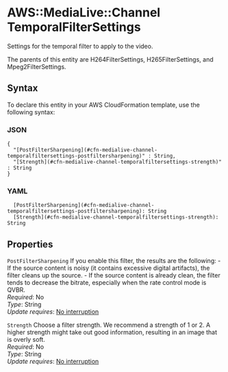 # AWS::MediaLive::Channel TemporalFilterSettings<a name="aws-properties-medialive-channel-temporalfiltersettings"></a>

Settings for the temporal filter to apply to the video\.

The parents of this entity are H264FilterSettings, H265FilterSettings, and Mpeg2FilterSettings\.

## Syntax<a name="aws-properties-medialive-channel-temporalfiltersettings-syntax"></a>

To declare this entity in your AWS CloudFormation template, use the following syntax:

### JSON<a name="aws-properties-medialive-channel-temporalfiltersettings-syntax.json"></a>

```
{
  "[PostFilterSharpening](#cfn-medialive-channel-temporalfiltersettings-postfiltersharpening)" : String,
  "[Strength](#cfn-medialive-channel-temporalfiltersettings-strength)" : String
}
```

### YAML<a name="aws-properties-medialive-channel-temporalfiltersettings-syntax.yaml"></a>

```
  [PostFilterSharpening](#cfn-medialive-channel-temporalfiltersettings-postfiltersharpening): String
  [Strength](#cfn-medialive-channel-temporalfiltersettings-strength): String
```

## Properties<a name="aws-properties-medialive-channel-temporalfiltersettings-properties"></a>

`PostFilterSharpening` <a name="cfn-medialive-channel-temporalfiltersettings-postfiltersharpening"></a>
If you enable this filter, the results are the following: \- If the source content is noisy \(it contains excessive digital artifacts\), the filter cleans up the source\. \- If the source content is already clean, the filter tends to decrease the bitrate, especially when the rate control mode is QVBR\.  
_Required_: No  
_Type_: String  
_Update requires_: [No interruption](https://docs.aws.amazon.com/AWSCloudFormation/latest/UserGuide/using-cfn-updating-stacks-update-behaviors.html#update-no-interrupt)

`Strength` <a name="cfn-medialive-channel-temporalfiltersettings-strength"></a>
Choose a filter strength\. We recommend a strength of 1 or 2\. A higher strength might take out good information, resulting in an image that is overly soft\.  
_Required_: No  
_Type_: String  
_Update requires_: [No interruption](https://docs.aws.amazon.com/AWSCloudFormation/latest/UserGuide/using-cfn-updating-stacks-update-behaviors.html#update-no-interrupt)
